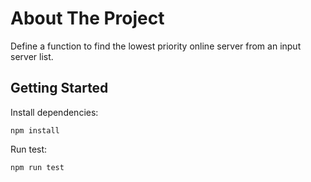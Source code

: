 # About The Project

Define a function to find the lowest priority online server from an input server list.

## Getting Started

Install dependencies:

```
npm install
```

Run test:

```
npm run test
```
